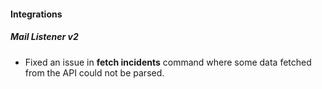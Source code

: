 
#### Integrations
##### Mail Listener v2
- Fixed an issue in **fetch incidents** command where some data fetched from the API could not be parsed.
